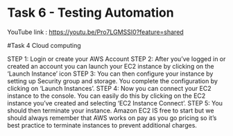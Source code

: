 # Task 6 - Testing Automation
YouTube link : https://youtu.be/Pro7LGMSSI0?feature=shared

#Task 4 Cloud computing

STEP 1: Login or create your AWS Account
STEP 2: After you’ve logged in or created an account you can launch your EC2 instance by clicking on the ‘Launch Instance’ icon
STEP 3: You can then configure your instance by setting up Security group and storage. You complete the configuration by clicking on ‘Launch Instances’. 
STEP 4: Now you can connect your EC2 instance to the console. You can easily do this by clicking on the EC2 instance you’ve created and selecting ‘EC2 Instance Connect’.
STEP 5: You should then terminate your instance. Amazon EC2 IS free to start but we should always remember that AWS works on pay as you go pricing so it’s best practice to terminate instances to prevent additional charges.
